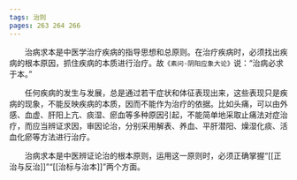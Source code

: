 ```yaml
---
tags: 治则
pages: 263 264 266
---
```

&emsp;&emsp;治病求本是中医学治疗疾病的指导思想和总原则。在治疗疾病时，必须找出疾病的根本原因，抓住疾病的本质进行治疗。故`《素问·阴阳应象大论》`说：“治病必求于本。”

&emsp;&emsp;任何疾病的发生与发展，总是通过若干症状和体征表现出来，这些表现只是疾病的现象，不能反映疾病的本质，因而不能作为治疗的依据。比如头痛，可以由外感、血虚、肝阳上亢、痰湿、瘀血等多种原因引起，不能简单地采取止痛法对症治疗，而应当辨证求因，审因论治，分别采用解表、养血、平肝潜阳、燥湿化痰、活血化瘀等方法进行治疗。

&emsp;&emsp;治病求本是中医辨证论治的根本原则，运用这一原则时，必须正确掌握“[[正治与反治]]”“[[治标与治本]]”两个方面。